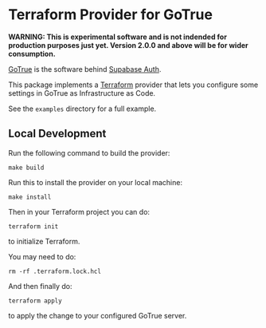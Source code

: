 # Terraform Provider for GoTrue

**WARNING: This is experimental software and is not indended for production
purposes just yet. Version 2.0.0 and above will be for wider consumption.**

[GoTrue](https://github.com/supabase/gotrue) is the software behind [Supabase
Auth](https://supabase.com/auth).

This package implements a [Terraform](https://hashicorp.com/products/terraform)
provider that lets you configure some settings in GoTrue as Infrastructure as
Code.

See the `examples` directory for a full example.

## Local Development

Run the following command to build the provider:

```shell
make build
```

Run this to install the provider on your local machine:

```shell
make install
```

Then in your Terraform project you can do:

```shell
terraform init
```

to initialize Terraform. 

You may need to do:

```shell
rm -rf .terraform.lock.hcl
```

And then finally do:

```shell
terraform apply
```

to apply the change to your configured GoTrue server.
